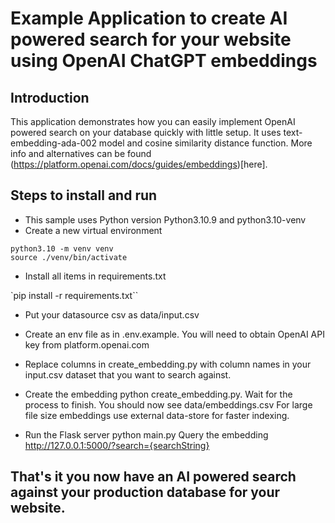 # Example Application to create AI powered search for your website using OpenAI ChatGPT embeddings

## Introduction

This application demonstrates how you can easily implement OpenAI powered search on your database quickly with little setup.
It uses text-embedding-ada-002 model and cosine similarity distance function. More info and alternatives can be found (https://platform.openai.com/docs/guides/embeddings)[here].

## Steps to install and run

- This sample uses Python version Python3.10.9 and python3.10-venv 
- Create a new virtual environment
```
python3.10 -m venv venv
source ./venv/bin/activate
```

- Install all items in requirements.txt

`pip install -r requirements.txt``

- Put your datasource csv as data/input.csv

- Create an env file as in .env.example. You will need to obtain OpenAI API key from platform.openai.com

- Replace columns in create_embedding.py with column names in your input.csv dataset that you want to search against.

- Create the embedding python create_embedding.py. Wait for the process to finish. You should now see data/embeddings.csv
For large file size embeddings use external data-store for faster indexing.

-  Run the Flask server python main.py
Query the embedding http://127.0.0.1:5000/?search={searchString}

## That's it you now have an AI powered search against your production database for your website.

